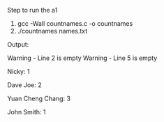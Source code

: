 Step to run the a1
1. gcc -Wall countnames.c -o countnames
2. ./countnames names.txt

Output:

Warning - Line 2 is empty
Warning - Line 5 is empty

Nicky: 1

Dave Joe: 2

Yuan Cheng Chang: 3

John Smith: 1
